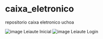 # caixa_eletronico
repositorio caixa eletronico uchoa

![image](https://user-images.githubusercontent.com/5197047/157768788-ec45801a-375c-405a-9dd0-fe0314b9ac9a.png)
Leiaute Inicial
![image](https://user-images.githubusercontent.com/5197047/157769210-cbd4631b-f677-413b-9834-8f845ef1a279.png)
Leiaute Login
